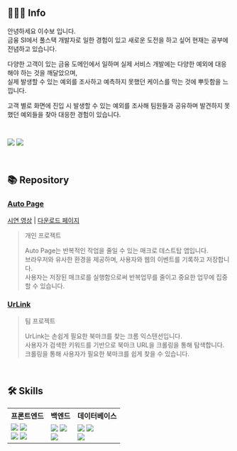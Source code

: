 ## 🧑🏼‍💻 Info
안녕하세요 이수보 입니다.<br />
금융 SI에서 풀스택 개발자로 일한 경험이 있고 새로운 도전을 하고 싶어 현재는 공부에 전념하고 있습니다.<br />

다양한 고객이 있는 금융 도메인에서 일하며 실제 서비스 개발에는 다양한 예외에 대응해야 하는 것을 깨달았으며,<br />
실제 발생할 수 있는 예외를 조사하고 예측하지 못했던 케이스를 막는 것에 뿌듯함을 느낍니다.<br />

고객 별로 화면에 진입 시 발생할 수 있는 예외를 조사해 팀원들과 공유하며 발견하지 못했던 예외들을 찾아 대응한 경험이 있습니다.

<br />

[<img src="https://img.shields.io/badge/학습 기록-20232a.svg?style=for-the-badge&logo=Notion&logoColor=F3F5F5" />](https://forest-cloche-c20.notion.site/181df8137c58812ca86dde83983f268a)
[<img src="https://img.shields.io/badge/블로그-20232a.svg?style=for-the-badge&logo=Velog&logoColor=#20C997" />](https://velog.io/@sjsrkdgks)

<br />

## 📚 Repository
### [Auto Page](https://github.com/soobolee/auto-page)
[시연 영상](https://www.youtube.com/watch?v=OHQtxUwDZ5Q) | [다운로드 페이지](https://auto-page.site/)
> 개인 프로젝트
>
> Auto Page는 반복적인 작업을 줄일 수 있는 매크로 데스트탑 앱입니다.<br />
> 브라우저와 유사한 환경을 제공하며, 사용자와 웹의 이벤트를 기록하고 저장합니다.<br />
> 사용자는 저장된 매크로를 실행함으로써 반복업무를 줄이고 중요한 업무에 집중할 수 있습니다.



### [UrLink](https://github.com/ECMA-393/UrLink-Extension)
> 팀 프로젝트
>
> UrLink는 손쉽게 필요한 북마크를 찾는 크롬 익스텐션입니다.<br />
> 사용자가 검색한 키워드를 기반으로 북마크 URL을 크롤링을 통해 탐색합니다.<br />
> 크롤링을 통해 사용자가 필요한 북마크를 쉽게 찾을 수 있습니다.

<br />

## 🛠️ Skills
<div align="center">
 <table>
  <tr>
   <th>프론트엔드</th>
   <th>백엔드</th>
   <th>데이터베이스</th>
  </tr>
  <tr>
   <td>
    <img src="https://img.shields.io/badge/JavaScript-20232a.svg?style=for-the-badge&logo=JavaScript&logoColor=F7DF1E" />
    <img src="https://img.shields.io/badge/React-20232a.svg?style=for-the-badge&logo=react&logoColor=61DAFB" /><br />
    <img src="https://img.shields.io/badge/Vue-20232a.svg?style=for-the-badge&logo=Vue.js&logoColor=4FC08D" />
    <img src="https://img.shields.io/badge/JQuery-20232a.svg?style=for-the-badge&logo=JQuery&logoColor=0769AD" />
   </td>
   <td>
    <img src="https://img.shields.io/badge/Java-20232a.svg?style=for-the-badge&logo=Java&logoColor=F7DF1E" />
    <img src="https://img.shields.io/badge/Spring-20232a.svg?style=for-the-badge&logo=Spring&logoColor=6DB33F" /><br />
    <img src="https://img.shields.io/badge/Node-20232a.svg?style=for-the-badge&logo=Node.js&logoColor=6DB33F" />
   </td>
   <td>
    <img src="https://img.shields.io/badge/Oracle-20232a.svg?style=for-the-badge&logo=Oracle&logoColor=F80000" />
    <img src="https://img.shields.io/badge/PostgreSQL-20232a.svg?style=for-the-badge&logo=PostgreSQL&logoColor=4169E1" /><br />
    <img src="https://img.shields.io/badge/MySQL-20232a.svg?style=for-the-badge&logo=MySQL&logoColor=4479A1" />
   </td>
  </tr>
 </table>
</div>
 
<!--
**soobolee/soobolee** is a ✨ _special_ ✨ repository because its `README.md` (this file) appears on your GitHub profile.

Here are some ideas to get you started:

- 🔭 I’m currently working on ...
- 👯 I’m looking to collaborate on ...
- 🤔 I’m looking for help with ...
- 💬 Ask me about ...
- 📫 How to reach me: ...
- 😄 Pronouns: ...
- ⚡ Fun fact: ...
-->
